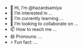 - 👋 Hi, I’m @hazardsamiya
- 👀 I’m interested in ...
- 🌱 I’m currently learning ...
- 💞️ I’m looking to collaborate on ...
- 📫 How to reach me ...
- 😄 Pronouns: ...
- ⚡ Fun fact: ...

<!---
hazardsamiya/hazardsamiya is a ✨ special ✨ repository because its `README.md` (this file) appears on your GitHub profile.
You can click the Preview link to take a look at your changes.
--->
